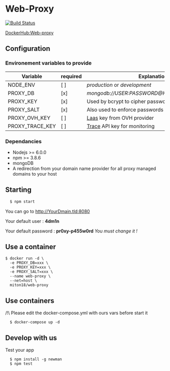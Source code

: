 # Web-Proxy

[![Build Status](https://travis-ci.org/miton18/web-proxy.svg?branch=v3)][travis]

[DockerHub:Web-proxy][dockerhub]

## Configuration

### Environement variables to provide

|Variable|required|Explanation|
|---|---|---|
|NODE_ENV         |[ ]| *production* or *development*
|PROXY_DB         |[x]| *mongodb://USER:PASSWORD@HOST:PORT/DATABASE*
|PROXY_KEY        |[x]| Used by bcrypt to cipher passwords
|PROXY_SALT       |[x]| Also used to enforce passwords strength
|PROXY_OVH_KEY    |[ ]| [Laas][laas] key from OVH provider
|PROXY_TRACE_KEY  |[ ]| [Trace][trace] API key for monitoring

### Dependancies
 * Nodejs >= 6.0.0
 * npm >= 3.8.6
 * mongoDB
 * A redirection from your domain name provider for all proxy managed domains to your host

## Starting

``` sh 
  $ npm start
```
You can go to http://YourDmain.tld:8080

Your default user : **4dm1n**

Your default password : **pr0xy-p455w0rd** 
_You must change it !_

## Use a container
  ```
  $ docker run -d \
    -e PROXY_DB=xxx \
    -e PROXY_KEY=xxx \
    -e PROXY_SALT=xxx \
    --name web-proxy \
    --net=host \
    miton18/web-proxy
  ```
## Use containers

/!\ Please edit the docker-compose.yml with ours vars before start it
```
  $ docker-compose up -d
```

## Develop with us 

Test your app

```
  $ npm install -g newman
  $ npm test
```

[dockerhub]: <https://hub.docker.com/r/miton18/web-proxy/>
[travis]: <https://travis-ci.org/miton18/web-proxy>
[laas]: <https://www.ovh.com/fr/data-platforms/logs/>
[trace]: <https://trace.risingstack.com>
